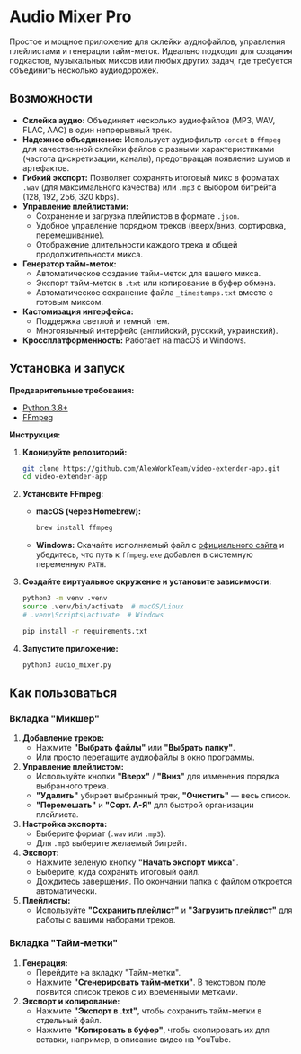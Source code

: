 # Audio Mixer Pro

Простое и мощное приложение для склейки аудиофайлов, управления плейлистами и генерации тайм-меток. Идеально подходит для создания подкастов, музыкальных миксов или любых других задач, где требуется объединить несколько аудиодорожек.

 <!-- Замените на реальный скриншот -->

## Возможности

-   **Склейка аудио:** Объединяет несколько аудиофайлов (MP3, WAV, FLAC, AAC) в один непрерывный трек.
-   **Надежное объединение:** Использует аудиофильтр `concat` в `ffmpeg` для качественной склейки файлов с разными характеристиками (частота дискретизации, каналы), предотвращая появление шумов и артефактов.
-   **Гибкий экспорт:** Позволяет сохранять итоговый микс в форматах `.wav` (для максимального качества) или `.mp3` с выбором битрейта (128, 192, 256, 320 kbps).
-   **Управление плейлистами:**
    -   Сохранение и загрузка плейлистов в формате `.json`.
    -   Удобное управление порядком треков (вверх/вниз, сортировка, перемешивание).
    -   Отображение длительности каждого трека и общей продолжительности микса.
-   **Генератор тайм-меток:**
    -   Автоматическое создание тайм-меток для вашего микса.
    -   Экспорт тайм-меток в `.txt` или копирование в буфер обмена.
    -   Автоматическое сохранение файла `_timestamps.txt` вместе с готовым миксом.
-   **Кастомизация интерфейса:**
    -   Поддержка светлой и темной тем.
    -   Многоязычный интерфейс (английский, русский, украинский).
-   **Кроссплатформенность:** Работает на macOS и Windows.

## Установка и запуск

**Предварительные требования:**

-   [Python 3.8+](https://www.python.org/downloads/)
-   [FFmpeg](https://ffmpeg.org/download.html)

**Инструкция:**

1.  **Клонируйте репозиторий:**
    ```bash
    git clone https://github.com/AlexWorkTeam/video-extender-app.git
    cd video-extender-app
    ```

2.  **Установите FFmpeg:**
    -   **macOS (через Homebrew):**
        ```bash
        brew install ffmpeg
        ```
    -   **Windows:** Скачайте исполняемый файл с [официального сайта](https://ffmpeg.org/download.html) и убедитесь, что путь к `ffmpeg.exe` добавлен в системную переменную `PATH`.

3.  **Создайте виртуальное окружение и установите зависимости:**
    ```bash
    python3 -m venv .venv
    source .venv/bin/activate  # macOS/Linux
    # .venv\Scripts\activate  # Windows

    pip install -r requirements.txt
    ```

4.  **Запустите приложение:**
    ```bash
    python3 audio_mixer.py
    ```

## Как пользоваться

### Вкладка "Микшер"

1.  **Добавление треков:**
    -   Нажмите **"Выбрать файлы"** или **"Выбрать папку"**.
    -   Или просто перетащите аудиофайлы в окно программы.
2.  **Управление плейлистом:**
    -   Используйте кнопки **"Вверх"** / **"Вниз"** для изменения порядка выбранного трека.
    -   **"Удалить"** убирает выбранный трек, **"Очистить"** — весь список.
    -   **"Перемешать"** и **"Сорт. А-Я"** для быстрой организации плейлиста.
3.  **Настройка экспорта:**
    -   Выберите формат (`.wav` или `.mp3`).
    -   Для `.mp3` выберите желаемый битрейт.
4.  **Экспорт:**
    -   Нажмите зеленую кнопку **"Начать экспорт микса"**.
    -   Выберите, куда сохранить итоговый файл.
    -   Дождитесь завершения. По окончании папка с файлом откроется автоматически.
5.  **Плейлисты:**
    -   Используйте **"Сохранить плейлист"** и **"Загрузить плейлист"** для работы с вашими наборами треков.

### Вкладка "Тайм-метки"

1.  **Генерация:**
    -   Перейдите на вкладку "Тайм-метки".
    -   Нажмите **"Сгенерировать тайм-метки"**. В текстовом поле появится список треков с их временными метками.
2.  **Экспорт и копирование:**
    -   Нажмите **"Экспорт в .txt"**, чтобы сохранить тайм-метки в отдельный файл.
    -   Нажмите **"Копировать в буфер"**, чтобы скопировать их для вставки, например, в описание видео на YouTube.